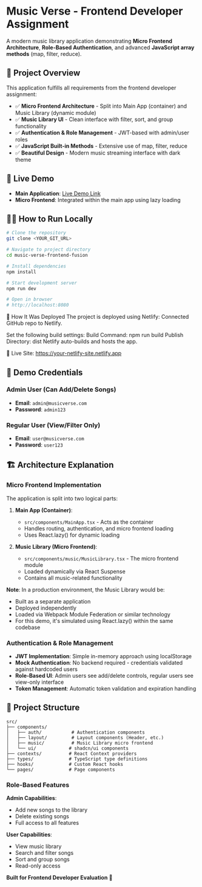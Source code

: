 # Music Verse - Frontend Developer Assignment

A modern music library application demonstrating **Micro Frontend Architecture**, **Role-Based Authentication**, and advanced **JavaScript array methods** (map, filter, reduce).

## 🎯 Project Overview
This application fulfills all requirements from the frontend developer assignment:

- ✅ **Micro Frontend Architecture** - Split into Main App (container) and Music Library (dynamic module)
- ✅ **Music Library UI** - Clean interface with filter, sort, and group functionality
- ✅ **Authentication & Role Management** - JWT-based with admin/user roles
- ✅ **JavaScript Built-in Methods** - Extensive use of map, filter, reduce
- ✅ **Beautiful Design** - Modern music streaming interface with dark theme

## 🚀 Live Demo

- **Main Application**: [Live Demo Link](https://lovable.dev/projects/33e1166c-886c-41e1-a9e2-8353153411f4)
- **Micro Frontend**: Integrated within the main app using lazy loading


## 🏃‍♂️ How to Run Locally

```bash
# Clone the repository
git clone <YOUR_GIT_URL>

# Navigate to project directory
cd music-verse-frontend-fusion

# Install dependencies
npm install

# Start development server
npm run dev

# Open in browser
# http://localhost:8080
```

🚀 How It Was Deployed
The project is deployed using Netlify:
   Connected GitHub repo to Netlify.

Set the following build settings:
   Build Command: npm run build
   Publish Directory: dist
   Netlify auto-builds and hosts the app.

🔗 Live Site: https://your-netlify-site.netlify.app

## 🔑 Demo Credentials

### Admin User (Can Add/Delete Songs)
- **Email**: `admin@musicverse.com`
- **Password**: `admin123`

### Regular User (View/Filter Only)
- **Email**: `user@musicverse.com`
- **Password**: `user123`

## 🏗️ Architecture Explanation

### Micro Frontend Implementation

The application is split into two logical parts:

1. **Main App (Container)**: 
   - `src/components/MainApp.tsx` - Acts as the container
   - Handles routing, authentication, and micro frontend loading
   - Uses React.lazy() for dynamic loading

2. **Music Library (Micro Frontend)**:
   - `src/components/music/MusicLibrary.tsx` - The micro frontend module
   - Loaded dynamically via React Suspense
   - Contains all music-related functionality

**Note**: In a production environment, the Music Library would be:
- Built as a separate application
- Deployed independently 
- Loaded via Webpack Module Federation or similar technology
- For this demo, it's simulated using React.lazy() within the same codebase

### Authentication & Role Management

- **JWT Implementation**: Simple in-memory approach using localStorage
- **Mock Authentication**: No backend required - credentials validated against hardcoded users
- **Role-Based UI**: Admin users see add/delete controls, regular users see view-only interface
- **Token Management**: Automatic token validation and expiration handling

## 📁 Project Structure

```
src/
├── components/
│   ├── auth/           # Authentication components
│   ├── layout/         # Layout components (Header, etc.)
│   ├── music/          # Music Library micro frontend
│   └── ui/            # shadcn/ui components
├── contexts/          # React Context providers
├── types/             # TypeScript type definitions
├── hooks/             # Custom React hooks
└── pages/             # Page components
```

### Role-Based Features

**Admin Capabilities**:
- Add new songs to the library
- Delete existing songs
- Full access to all features

**User Capabilities**:
- View music library
- Search and filter songs
- Sort and group songs
- Read-only access







**Built for Frontend Developer Evaluation** 🎯
